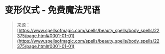 <!--yml

category: 未分类

date: 2024-06-12 19:06:37

-->

# 变形仪式 - 免费魔法咒语

> 来源：[https://www.spellsofmagic.com/spells/beauty_spells/body_spells/22375/page.html#0001-01-01](https://www.spellsofmagic.com/spells/beauty_spells/body_spells/22375/page.html#0001-01-01)
